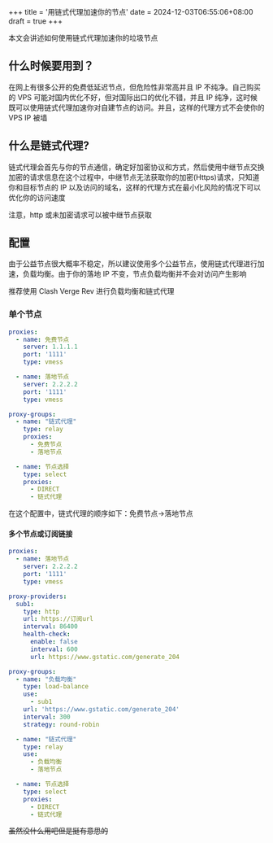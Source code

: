 +++
title = '用链式代理加速你的节点'
date = 2024-12-03T06:55:06+08:00
draft = true
+++

本文会讲述如何使用链式代理加速你的垃圾节点

<!--more-->

## 什么时候要用到？

在网上有很多公开的免费低延迟节点，但危险性非常高并且 IP 不纯净。自己购买的 VPS 可能对国内优化不好，但对国际出口的优化不错，并且 IP 纯净，这时候既可以使用链式代理加速你对自建节点的访问。并且，这样的代理方式不会使你的 VPS IP 被墙

## 什么是链式代理?

链式代理会首先与你的节点通信，确定好加密协议和方式，然后使用中继节点交换加密的请求信息在这个过程中，中继节点无法获取你的加密(Https)请求，只知道你和目标节点的 IP 以及访问的域名，这样的代理方式在最小化风险的情况下可以优化你的访问速度

注意，http 或未加密请求可以被中继节点获取

## 配置

由于公益节点很大概率不稳定，所以建议使用多个公益节点，使用链式代理进行加速，负载均衡。由于你的落地 IP 不变，节点负载均衡并不会对访问产生影响

推荐使用 Clash Verge Rev 进行负载均衡和链式代理

### 单个节点

```yaml
proxies:
  - name: 免费节点
    server: 1.1.1.1
    port: '1111'
    type: vmess

  - name: 落地节点
    server: 2.2.2.2
    port: '1111'
    type: vmess

proxy-groups:
  - name: "链式代理"
    type: relay
    proxies:
      - 免费节点
      - 落地节点

  - name: 节点选择
    type: select
    proxies:
      - DIRECT
      - 链式代理
```

在这个配置中，链式代理的顺序如下：免费节点->落地节点

#### 多个节点或订阅链接

```yaml
proxies:
  - name: 落地节点
    server: 2.2.2.2
    port: '1111'
    type: vmess

proxy-providers:
  sub1:
    type: http
    url: https://订阅url
    interval: 86400
    health-check:
      enable: false
      interval: 600
      url: https://www.gstatic.com/generate_204

proxy-groups:
  - name: "负载均衡"
    type: load-balance
    use:
      - sub1
    url: 'https://www.gstatic.com/generate_204'
    interval: 300
    strategy: round-robin

  - name: "链式代理"
    type: relay
    use:
      - 负载均衡
      - 落地节点

  - name: 节点选择
    type: select
    proxies:
      - DIRECT
      - 链式代理
```

~~虽然没什么用吧但是挺有意思的~~